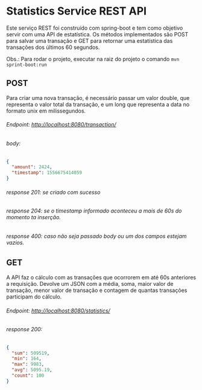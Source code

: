 # Statistics Service REST API
  Este serviço REST foi construído com spring-boot e tem como objetivo servir com uma API de estatística. Os métodos implementados são POST para salvar uma transação e GET para retornar uma estatística das transações dos últimos 60 segundos.
  
Obs.: Para rodar o projeto, executar na raiz do projeto o comando `mvn sprint-boot:run`

POST
------
Para criar uma nova transação, é necessário passar um valor double, que representa o valor total da transação, e um long que representa a data no formato unix em milissegundos.

###### Endpoint: [http://localhost:8080/transaction/](http://localhost:8080/transaction/)

###### body:
```json
{
  "amount": 2424,
  "timestamp": 1556675414059
}
```

###### response 201: se criado com sucesso
###### response 204: se o timestamp informado aconteceu a mais de 60s do momento ta inserção.
###### response 400: caso não seja passado body ou um dos campos estejam vazios.

GET
------
A API faz o cálculo com as transações que ocorrorem em até 60s anteriores a requisição. Devolve um JSON com a média, soma, maior valor de transação, menor valor de transação e contagem de quantas transações participam do cálculo.

###### Endpoint: [http://localhost:8080/statistics/](http://localhost:8080/statistics/)

###### response 200:
```json
{
  "sum": 509519,
  "min": 164,
  "max": 9983,
  "avg": 5095.19,
  "count": 100
}
```
